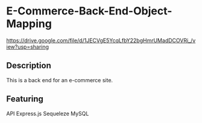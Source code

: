# E-Commerce-Back-End-Object-Mapping


https://drive.google.com/file/d/1JECVgE5YcqLfbY22bgHmrUMadDCOVRi_/view?usp=sharing

## Description

This is a back end for an e-commerce site. 



## Featuring 
API
Express.js
Sequeleze 
MySQL
